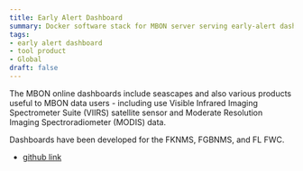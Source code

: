 ```yaml
---
title: Early Alert Dashboard
summary: Docker software stack for MBON server serving early-alert dashboards.
tags:
- early alert dashboard
- tool product
- Global
draft: false
---
```


The MBON online dashboards include seascapes and also various products useful to MBON data users - including use Visible Infrared Imaging Spectrometer Suite (VIIRS) satellite sensor and Moderate Resolution Imaging Spectroradiometer (MODIS) data. 

Dashboards have been developed for the FKNMS, FGBNMS, and FL FWC.

* [github link](https://github.com/marinebon/mbon-dashboard-server/)
